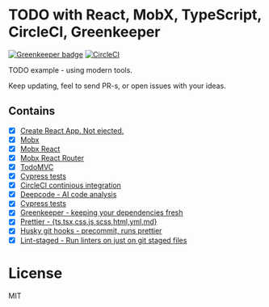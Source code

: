 # TODO with React, MobX, TypeScript, CircleCI, Greenkeeper

[![Greenkeeper badge](https://badges.greenkeeper.io/zerdos/react-mobx-typescript-boilerplate.svg)](https://greenkeeper.io/)
[![CircleCI](https://circleci.com/gh/zerdos/react-mobx-typescript-boilerplate.svg?style=svg)](https://circleci.com/gh/zerdos/react-mobx-typescript-boilerplate)

TODO example - using modern tools.

Keep updating, feel to send PR-s, or open issues with your ideas.

## Contains

- [x] [Create React App. Not ejected.](https://github.com/facebook/create-react-app) 
- [x] [Mobx](https://github.com/mobxjs/mobx) 
- [x] [Mobx React](https://github.com/mobxjs/mobx-react)
- [x] [Mobx React Router](https://github.com/alisd23/mobx-react-router/)
- [x] [TodoMVC](http://todomvc.com)
- [x] [Cypress tests](https://www.cypress.io/)
- [x] [CircleCI continious integration](https://circleci.com/)
- [x] [Deepcode - AI code analysis](https://www.deepcode.ai/)
- [x] [Cypress tests](https://www.cypress.io/)
- [x] [Greenkeeper - keeping your dependencies fresh](https://greenkeeper.io/)
- [x] [Prettier - {ts,tsx,css,js,scss,html,yml,md}](https://prettier.io/)
- [x] [Husky git hooks - precommit, runs prettier](https://github.com/typicode/husky)
- [x] [Lint-staged -  Run linters on just on git staged files](https://github.com/okonet/lint-staged)

# License

MIT
